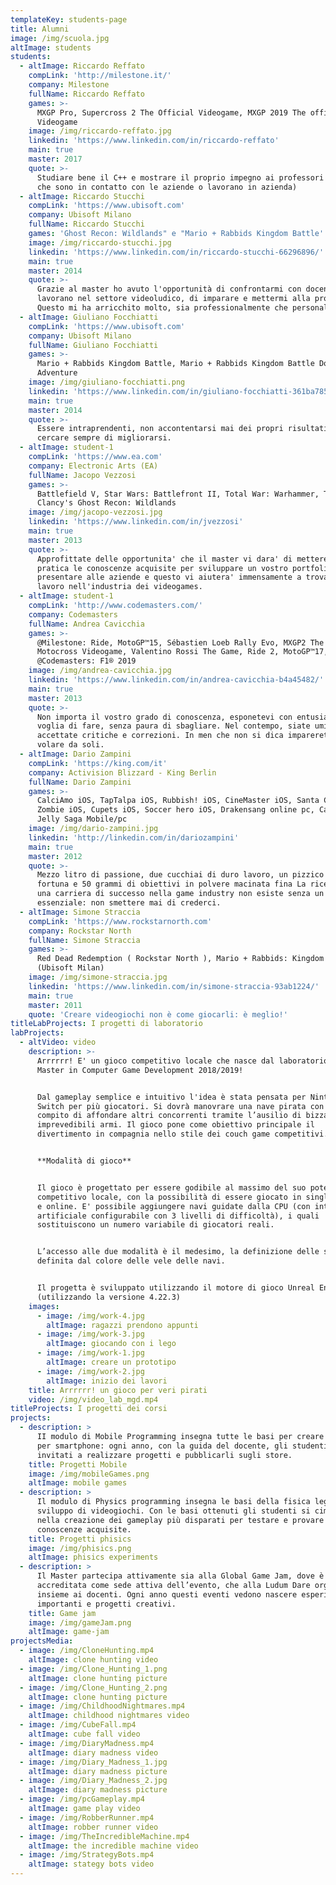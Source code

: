 ```yaml
---
templateKey: students-page
title: Alumni
image: /img/scuola.jpg
altImage: students
students:
  - altImage: Riccardo Reffato
    compLink: 'http://milestone.it/'
    company: Milestone
    fullName: Riccardo Reffato
    games: >-
      MXGP Pro, Supercross 2 The Official Videogame, MXGP 2019 The official
      Videogame
    image: /img/riccardo-reffato.jpg
    linkedin: 'https://www.linkedin.com/in/riccardo-reffato'
    main: true
    master: 2017
    quote: >-
      Studiare bene il C++ e mostrare il proprio impegno ai professori (visto
      che sono in contatto con le aziende o lavorano in azienda)
  - altImage: Riccardo Stucchi
    compLink: 'https://www.ubisoft.com'
    company: Ubisoft Milano
    fullName: Riccardo Stucchi
    games: 'Ghost Recon: Wildlands" e "Mario + Rabbids Kingdom Battle'
    image: /img/riccardo-stucchi.jpg
    linkedin: 'https://www.linkedin.com/in/riccardo-stucchi-66296896/'
    main: true
    master: 2014
    quote: >-
      Grazie al master ho avuto l'opportunità di confrontarmi con docenti che
      lavorano nel settore videoludico, di imparare e mettermi alla prova.
      Questo mi ha arricchito molto, sia professionalmente che personalmente
  - altImage: Giuliano Focchiatti
    compLink: 'https://www.ubisoft.com'
    company: Ubisoft Milano
    fullName: Giuliano Focchiatti
    games: >-
      Mario + Rabbids Kingdom Battle, Mario + Rabbids Kingdom Battle Donkey Kong
      Adventure
    image: /img/giuliano-focchiatti.png
    linkedin: 'https://www.linkedin.com/in/giuliano-focchiatti-361ba785'
    main: true
    master: 2014
    quote: >-
      Essere intraprendenti, non accontentarsi mai dei propri risultati e
      cercare sempre di migliorarsi.
  - altImage: student-1
    compLink: 'https://www.ea.com'
    company: Electronic Arts (EA)
    fullName: Jacopo Vezzosi
    games: >-
      Battlefield V, Star Wars: Battlefront II, Total War: Warhammer, Tom
      Clancy's Ghost Recon: Wildlands
    image: /img/jacopo-vezzosi.jpg
    linkedin: 'https://www.linkedin.com/in/jvezzosi'
    main: true
    master: 2013
    quote: >-
      Approfittate delle opportunita' che il master vi dara' di mettere in
      pratica le conoscenze acquisite per sviluppare un vostro portfolio da
      presentare alle aziende e questo vi aiutera' immensamente a trovare un
      lavoro nell'industria dei videogames.
  - altImage: student-1
    compLink: 'http://www.codemasters.com/'
    company: Codemasters
    fullName: Andrea Cavicchia
    games: >-
      @Milestone: Ride, MotoGP™15, Sébastien Loeb Rally Evo, MXGP2 The Official
      Motocross Videogame, Valentino Rossi The Game, Ride 2, MotoGP™17,
      @Codemasters: F1® 2019
    image: /img/andrea-cavicchia.jpg
    linkedin: 'https://www.linkedin.com/in/andrea-cavicchia-b4a45482/'
    main: true
    master: 2013
    quote: >-
      Non importa il vostro grado di conoscenza, esponetevi con entusiasmo e con
      voglia di fare, senza paura di sbagliare. Nel contempo, siate umili e
      accettate critiche e correzioni. In men che non si dica imparerete a
      volare da soli.
  - altImage: Dario Zampini
    compLink: 'https://king.com/it'
    company: Activision Blizzard - King Berlin
    fullName: Dario Zampini
    games: >-
      CalciAmo iOS, TapTalpa iOS, Rubbish! iOS, CineMaster iOS, Santa Claus
      Zombie iOS, Cupets iOS, Soccer hero iOS, Drakensang online pc, Candy Crush
      Jelly Saga Mobile/pc
    image: /img/dario-zampini.jpg
    linkedin: 'http://linkedin.com/in/dariozampini'
    main: true
    master: 2012
    quote: >-
      Mezzo litro di passione, due cucchiai di duro lavoro, un pizzico di
      fortuna e 50 grammi di obiettivi in polvere macinata fina La ricetta per
      una carriera di successo nella game industry non esiste senza un elemento
      essenziale: non smettere mai di crederci.
  - altImage: Simone Straccia
    compLink: 'https://www.rockstarnorth.com'
    company: Rockstar North
    fullName: Simone Straccia
    games: >-
      Red Dead Redemption ( Rockstar North ), Mario + Rabbids: Kingdom Battle
      (Ubisoft Milan)
    image: /img/simone-straccia.jpg
    linkedin: 'https://www.linkedin.com/in/simone-straccia-93ab1224/'
    main: true
    master: 2011
    quote: 'Creare videogiochi non è come giocarli: è meglio!'
titleLabProjects: I progetti di laboratorio
labProjects:
  - altVideo: video
    description: >-
      Arrrrrr! E' un gioco competitivo locale che nasce dal laboratorio del
      Master in Computer Game Development 2018/2019! 


      Dal gameplay semplice e intuitivo l'idea è stata pensata per Nintendo
      Switch per più giocatori. Si dovrà manovrare una nave pirata con il
      compito di affondare altri concorrenti tramite l’ausilio di bizzarre e
      imprevedibili armi. Il gioco pone come obiettivo principale il
      divertimento in compagnia nello stile dei couch game competitivi. 


      **Modalità di gioco**


      Il gioco è progettato per essere godibile al massimo del suo potenziale in
      competitivo locale, con la possibilità di essere giocato in single player
      e online. E' possibile aggiungere navi guidate dalla CPU (con intelligenza
      artificiale configurabile con 3 livelli di difficoltà), i quali
      sostituiscono un numero variabile di giocatori reali.


      L’accesso alle due modalità è il medesimo, la definizione delle squadre è
      definita dal colore delle vele delle navi.


      Il progetta è sviluppato utilizzando il motore di gioco Unreal Engine 4
      (utilizzando la versione 4.22.3)
    images:
      - image: /img/work-4.jpg
        altImage: ragazzi prendono appunti
      - image: /img/work-3.jpg
        altImage: giocando con i lego
      - image: /img/work-1.jpg
        altImage: creare un prototipo
      - image: /img/work-2.jpg
        altImage: inizio dei lavori
    title: Arrrrrr! un gioco per veri pirati
    video: /img/video_lab_mgd.mp4
titleProjects: I progetti dei corsi
projects:
  - description: >
      II modulo di Mobile Programming insegna tutte le basi per creare un gioco
      per smartphone: ogni anno, con la guida del docente, gli studenti sono
      invitati a realizzare progetti e pubblicarli sugli store.
    title: Progetti Mobile
    image: /img/mobileGames.png
    altImage: mobile games
  - description: >
      Il modulo di Physics programming insegna le basi della fisica legate allo
      sviluppo di videogiochi. Con le basi ottenuti gli studenti si cimentano
      nella creazione dei gameplay più disparati per testare e provare le
      conoscenze acquisite.
    title: Progetti phisics
    image: /img/phisics.png
    altImage: phisics experiments
  - description: >
      Il Master partecipa attivamente sia alla Global Game Jam, dove è
      accreditata come sede attiva dell’evento, che alla Ludum Dare organizzata
      insieme ai docenti. Ogni anno questi eventi vedono nascere esperienze
      importanti e progetti creativi.
    title: Game jam
    image: /img/gameJam.png
    altImage: game-jam
projectsMedia:
  - image: /img/CloneHunting.mp4
    altImage: clone hunting video
  - image: /img/Clone_Hunting_1.png
    altImage: clone hunting picture
  - image: /img/Clone_Hunting_2.png
    altImage: clone hunting picture
  - image: /img/ChildhoodNightmares.mp4
    altImage: childhood nightmares video
  - image: /img/CubeFall.mp4
    altImage: cube fall video
  - image: /img/DiaryMadness.mp4
    altImage: diary madness video
  - image: /img/Diary_Madness_1.jpg
    altImage: diary madness picture
  - image: /img/Diary_Madness_2.jpg
    altImage: diary madness picture
  - image: /img/pcGameplay.mp4
    altImage: game play video
  - image: /img/RobberRunner.mp4
    altImage: robber runner video
  - image: /img/TheIncredibleMachine.mp4
    altImage: the incredible machine video
  - image: /img/StrategyBots.mp4
    altImage: stategy bots video
---
```


